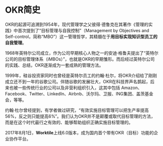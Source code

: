 # OKR简史

OKR的起源可追溯到1954年，现代管理学之父彼得·德鲁克在其著作《管理的实践》中首次提到了“目标管理与自我控制”（Management by Objectives and Self-control，简称“MBO”）这一管理哲学，其精髓在于**用目标实现知识型员工的自我管理**。

1968年英特尔公司成立，作为公司早期核心人物之一的安迪·格鲁夫提出了“英特尔公司的目标管理体系（iMBOs）”，也就是OKR的早期雏形。而后经过英特尔公司的实践、总结，OKR逐渐成为一套成熟的管理方法。

1999年，硅谷投资家同时也曾经是英特尔员工的约翰·杜尔，将OKR介绍给了刚刚成立还不到一年的谷歌公司。伴随谷歌的发展壮大，OKR在科技界声名鹊起，后来也被一些传统行业的公司以及非营利组织引入，这其中包括
Amazon、Facebook、Twitter、LinkedIn、Airbnb、沃尔玛、卫报、ING集团、盖茨基金会，等等。

约翰·杜尔曾经提到，有学者做过研究，“有效实施目标管理可以把生产率提高56%，反之则只能提高6%”。我们认为OKR并不是颠覆或取代目标管理的方法，而是在这个时代最行之有效的、能够帮助组织正确实施目标管理的。

2017年8月1日，**Worktile**上线6.0版本，成为国内首个带有OKR（目标）功能的企业协作平台。

